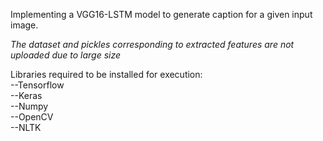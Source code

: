 Implementing a VGG16-LSTM model to generate caption for a given input image.

*The dataset and pickles corresponding to extracted features are not uploaded due to large size*

Libraries required to be installed for execution:<br/>
--Tensorflow<br/>
--Keras<br/>
--Numpy<br/>
--OpenCV<br/>
--NLTK
